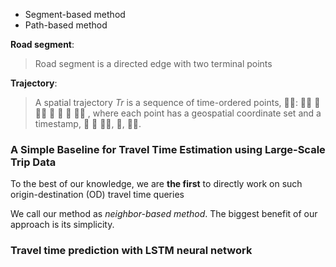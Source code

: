 * Segment-based method
* Path-based method


**Road segment**: 

> Road segment is a directed edge with two terminal points

**Trajectory**: 

> A spatial trajectory *Tr* is a sequence of time-ordered points, 􏰦􏰠: 􏰱􏰡 􏰢 􏰱􏰣 􏰢 􏰲 􏰢 􏰱􏰳 , where each point has a geospatial coordinate set and a timestamp, 􏰱 􏰴 􏰵􏰶, 􏰷, 􏰸􏰹.


### A Simple Baseline for Travel Time Estimation using Large-Scale Trip Data

To the best of our knowledge, we are **the first** to directly work on such origin-destination (OD) travel time queries

We call our method as *neighbor-based method*. The biggest benefit of our approach is its simplicity.

### Travel time prediction with LSTM neural network



